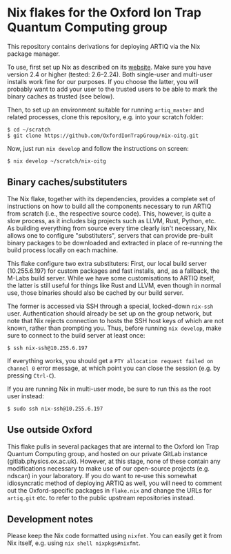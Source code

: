 Nix flakes for the Oxford Ion Trap Quantum Computing group
==========================================================

This repository contains derivations for deploying ARTIQ via the
Nix package manager.

To use, first set up Nix as described on its [website][nix]. Make
sure you have version 2.4 or higher (tested: 2.6–2.24). Both single-user
and multi-user installs work fine for our purposes. If you choose
the latter, you will probably want to add your user to the trusted
users to be able to mark the binary caches as trusted (see below).

Then, to set up an environment suitable for running `artiq_master`
and related processes, clone this repository, e.g. into your
scratch folder:

```
$ cd ~/scratch
$ git clone https://github.com/OxfordIonTrapGroup/nix-oitg.git
```

Now, just run ``nix develop`` and follow the instructions on screen:
```
$ nix develop ~/scratch/nix-oitg
```


Binary caches/substituters
--------------------------

The Nix flake, together with its dependencies, provides a complete
set of instructions on how to build all the components necessary to
run ARTIQ from scratch (i.e., the respective source code). This,
however, is quite a slow process, as it includes big projects such
as LLVM, Rust, Python, etc. As building everything from source every
time clearly isn't necessary, Nix allows one to configure
"substituters", servers that can provide pre-built binary packages
to be downloaded and extracted in place of re-running the build
process locally on each machine.

This flake configure two extra substituters: First, our local build
server (10.255.6.197) for custom packages and fast installs, and,
as a fallback, the M-Labs build server. While we have some
customisations to ARTIQ itself, the latter is still useful for
things like Rust and LLVM, even though in normal use, those binaries
should also be cached by our build server.

The former is accessed via SSH through a special, locked-down
`nix-ssh` user. Authentication should already be set up on the
group network, but note that Nix rejects connection to hosts the
SSH host keys of which are not known, rather than prompting you.
Thus, before running `nix develop`, make sure to connect to the
build server at least once:

    $ ssh nix-ssh@10.255.6.197

If everything works, you should get a
`PTY allocation request failed on channel 0` error message, at which
point you can close the session (e.g. by pressing `Ctrl-C`).

If you are running Nix in multi-user mode, be sure to run this
as the root user instead:

    $ sudo ssh nix-ssh@10.255.6.197


Use outside Oxford
------------------

This flake pulls in several packages that are internal to the
Oxford Ion Trap Quantum Computing group, and hosted on our
private GitLab instance (gitlab.physics.ox.ac.uk). However, at this
stage, none of these contain any modifications necessary to make use
of our open-source projects (e.g. ndscan) in your laboratory. If you
do want to re-use this somewhat idiosyncratic method of deploying
ARTIQ as well, you will need to comment out the Oxford-specific
packages in `flake.nix` and change the URLs for `artiq.git` etc. to
refer to the public upstream repositories instead.


Development notes
-----------------

Please keep the Nix code formatted using `nixfmt`. You can easily
get it from Nix itself, e.g. using `nix shell nixpkgs#nixfmt`.



[nix]: https://nixos.org/download.html

